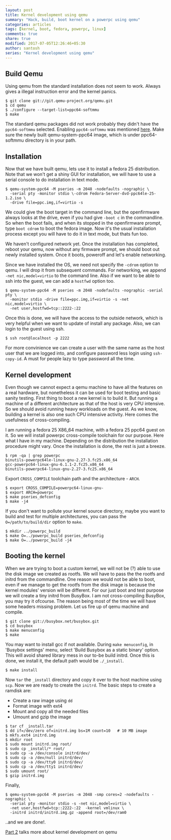 ```yaml
---
layout: post
title: Kernel development using qemu
summary: "Hack, build, boot kernel on a powerpc using qemu"
categories: articles
tags: [kernel, boot, fedora, powerpc, linux]
comments: true
share: true
modified: 2017-07-05T12:26:46+05:30
author: santosh
series: "Kernel development using qemu"
---
```


## Build Qemu

Using qemu from the standard installation does not seem to work. Always gives a
illegal instruction error and the kernel panics.

```console
$ git clone git://git.qemu-project.org/qemu.git
$ cd qemu
$ ./configure --target-list=ppc64-softmmu
$ make
```

The standard qemu packages did not work probably they didn't have the
`ppc64-softmmu` selected. Enabling `ppc64-softmmu` was
mentioned
[here](http://jk.ozlabs.org/blog/post/157/powerpc-testing-without-powerpc-hardware/).
Make sure the newly built qemu-system-ppc64 image, which is under ppc64-softmmu
directory is in your path.

## Installation

Now that we have built qemu, lets use it to install a fedora 25
distribution. Note that we won't get a shiny GUI for installation, we will have
to use a serial console to do installation in text mode.

```console
$ qemu-system-ppc64 -M pseries -m 2048 -nodefaults -nographic \
  -serial pty -monitor stdio \-cdrom Fedora-Server-dvd-ppc64le-25-1.2.iso \
  -drive file=ppc.img,if=virtio -s
```

We could give the boot target in the command line, but the openfirmware
always looks at the drive, even if you had give `-boot c` in the commandline. So
when the boot fails, and when its stopped in the openfirmware prompt, type `boot
cdrom` to boot the fedora image. Now it's the usual installation process except
you will have to do it in text mode, but thats fun too.

We haven't configured network yet. Once the installation has completed, reboot
your qemu, now without any firmware prompt, we should boot out newly installed
system. Once it boots, poweroff and let's enable networking.

Since we have installed the OS, we need not specify the `-cdrom` option to
qemu. I will drop it from subsequent commands. For networking, we append `-net
nic,model=virtio` to the command line. Also if we want to be able to ssh into
the guest, we can add a `hostfwd` option too.

```console
$ qemu-system-ppc64 -M pseries -m 2048 -nodefaults -nographic -serial pty \
  -monitor stdio -drive file=ppc.img,if=virtio -s -net nic,model=virtio \
  -net user,hostfwd=tcp::2222-:22
```

Once this is done, we will have the access to the outside network, which is very
helpful when we want to update of install any package. Also, we can login to the
guest using ssh.

```console
$ ssh root@localhost -p 2222
```

For more convinience we can create a user with the same name as the host user
that we are logged into, and configure password less login using
`ssh-copy-id`. A must for people lazy to type password all the time.

## Kernel development

Even though we cannot expect a qemu machine to have all the features on a real
hardware, but nonetheless it can be used for boot testing and basic sanity
testing. First thing to boot a new kernel is to build it. But running a machine
of a different architecture as that of the host is very CPU intensive. So we
should avoid running heavy workloads on the guest. As we know, building a kernel
is also one such CPU intensive activity. Here comes the usefulness of
cross-compiling.

I am running a fedora 25 X86_64 machine, with a fedora 25 ppc64 guest on it. So
we will install powerpc cross-compile toolchain for our purpose. Here what I
have in my machine. Depending on the distribution the installation procedure
might vary. Once the installation is done, the rest is just a breeze.

```console
$ rpm -qa | grep powerpc
binutils-powerpc64le-linux-gnu-2.27-3.fc25.x86_64
gcc-powerpc64-linux-gnu-6.1.1-2.fc25.x86_64
binutils-powerpc64-linux-gnu-2.27-3.fc25.x86_64
```

Export `CROSS_COMPILE` toolchain path and the architecture - `ARCH`.

```console
$ export CROSS_COMPILE=powerpc64-linux-gnu-
$ export ARCH=powerpc
$ make pseries_defconfig
$ make -j4
```

If you don't want to pollute your kernel source directory, maybe you want to
build and test for multiple architectures, you can pass the
`O=/path/to/build/dir` option to `make`.

```console
$ mkdir ../powerpc_build
$ make O=../powerpc_build pseries_defconfig
$ make O=../powerpc_build -j4
```

## Booting the kernel

When we are trying to boot a custom kernel, we will not be (?) able to use the
disk image we created as rootfs. We will have to pass the the rootfs and initrd
from the commandline. One reason we would not be able to boot, even if we manage
to get the rootfs from the disk image is because the kernel modules' version
will be different. For our just boot and test purpose we will create a tiny
initrd from BusyBox. I am not cross-compiling BusyBox, you may try it
ofcourse. The reason being most of the time we will have some headers missing
problem. Let us fire up of qemu machine and compile.

```console
$ git clone git://busybox.net/busybox.git
$ cd busybox
$ make menuconfig
$ make
```

You may want to install gcc if not available. During `make menuconfig`, in
'Busybox settings' menu, select 'Build Busybox as a static binary' option. This
will avoid shared library mess in our to-be build initrd. Once this is done, we
install it, the default path would be `./_install`.

```console
$ make install
```

Now `tar` the `_install` directory and copy it over to the host machine using
`scp`. Now we are ready to create the `initrd`. The basic steps to create a
ramdisk are:

  - Create a raw image using `dd`
  - Format image with ext4
  - Mount and copy all the needed files
  - Umount and gzip the image

```console
$ tar cf _install.tar
$ dd if=/dev/zero of=initrd.img bs=1M count=10   # 10 MB image
$ mkfs.ext4 initrd.img
$ mkdir root
$ sudo mount initrd.img root/
$ sudo cp _install/* root/
$ sudo cp -a /dev/console initrd/dev/
$ sudo cp -a /dev/null initrd/dev/
$ sudo cp -a /dev/tty0 initrd/dev/
$ sudo cp -a /dev/tty1 initrd/dev/
$ sudo umount root/
$ gzip initrd.img
```

Finally,

```console
$ qemu-system-ppc64 -M pseries -m 2048 -smp cores=2 -nodefaults -nographic \
  -serial pty -monitor stdio -s -net nic,model=virtio \
  -net user,hostfwd=tcp::2222-:22  -kernel vmlinux \
  -initrd initrd/initrd.img.gz -append root=/dev/ram0
```

..and we are done!.

[Part 2](/articles/powerpc-kernel-development-on-qemu-2/) talks more about kernel development on qemu

